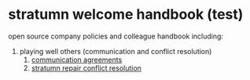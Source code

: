 # stratumn welcome handbook (test)

open source company policies and colleague handbook
including:

1. playing well others (communication and conflict resolution)
    1. [communication agreements](./communication_agreements.md)
    2. [stratumn repair conflict resolution](./repair.md)

